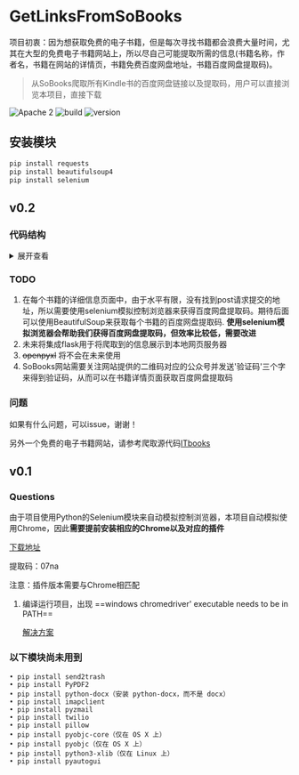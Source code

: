 # GetLinksFromSoBooks

项目初衷：因为想获取免费的电子书籍，但是每次寻找书籍都会浪费大量时间，尤其在大型的免费电子书籍网站上，所以尽自己可能提取所需的信息(书籍名称，作者名，书籍在网站的详情页，书籍免费百度网盘地址，书籍百度网盘提取码)。

> 从SoBooks爬取所有Kindle书的百度网盘链接以及提取码，用户可以直接浏览本项目，直接下载

![Apache 2](https://img.shields.io/badge/license-Apache%202-brightgreen.svg) ![build](https://img.shields.io/badge/build-passed-green.svg) ![version](https://img.shields.io/badge/Python-3.7.2-green.svg)





## 安装模块
```python
pip install requests
pip install beautifulsoup4
pip install selenium
```

## v0.2


### 代码结构

<details>
<summary>展开查看</summary>
<pre><code>.
├── GetLinksFromSoBooks
├── v0.1 第一版本(废弃)
│   ├── Owner: maojian,haoguanwei,linmiao
│   ├── admin
├── v0.2 第二版本(可以使用)
│   ├── crawl_tool.py  爬虫模块
│   ├── model.py 将爬取到的每个书籍看做一个model中的book对象，方便于以后扩展Flask
</code></pre>
</details>

### TODO
1. 在每个书籍的详细信息页面中，由于水平有限，没有找到post请求提交的地址，所以需要使用selenium模拟控制浏览器来获得百度网盘提取码。期待后面可以使用BeautifulSoup来获取每个书籍的百度网盘提取码. **使用selenium模拟浏览器会帮助我们获得百度网盘提取码，但效率比较低，需要改进**
2. 未来将集成flask用于将爬取到的信息展示到本地网页服务器
3. ~~openpyxl~~ 将不会在未来使用
4. SoBooks网站需要关注网站提供的二维码对应的公众号并发送'验证码'三个字来得到验证码，从而可以在书籍详情页面获取百度网盘提取码

### 问题
如果有什么问题，可以issue，谢谢！

另外一个免费的电子书籍网站，请参考爬取源代码[ITbooks](https://github.com/sivanWu0222/CrawlITBooks/tree/master/Python%E7%88%AC%E5%8F%96ItBooks)



## v0.1
### Questions

由于项目使用Python的Selenium模块来自动模拟控制浏览器，本项目自动模拟使用Chrome，因此**需要提前安装相应的Chrome以及对应的插件**

[下载地址](https://pan.baidu.com/s/1Xerfeqzk2ScLvaE6qz5uYQ)

提取码：07na 



注意：插件版本需要与Chrome相匹配



1. 编译运行项目，出现 ==windows chromedriver' executable needs to be in PATH== 

   [解决方案](http://www.sivan.tech/2019/02/04/windows-chromedriver-executable-needs-to-be-in-PATH/)


### 以下模块尚未用到
```
• pip install send2trash
• pip install PyPDF2
• pip install python-docx（安装 python-docx，而不是 docx）
• pip install imapclient
• pip install pyzmail
• pip install twilio
• pip install pillow
• pip install pyobjc-core（仅在 OS X 上）
• pip install pyobjc（仅在 OS X 上）
• pip install python3-xlib（仅在 Linux 上）
• pip install pyautogui
```